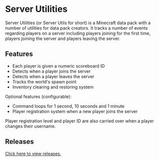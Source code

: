 # Server Utilities
Server Utilities (or Server Utils for short) is a Minecraft data pack with a number of utilities for data pack creators. It tracks a number of events regarding players on a server including players joining for the first time, players joining the server and players leaving the server.

## Features
- Each player is given a numeric scoreboard ID
- Detects when a player joins the server
- Detects when a player leaves the server
- Tracks the world's spawn point
- Inventory clearing and restoring system

Optional features (configurable):
- Command loops for 1 second, 10 seconds and 1 minute
- Player registration system when a new player joins the server

Player registration level and player ID are also carried over when a player changes their username.

## Releases
[Click here to view releases.](https://github.com/ZacNVR/server-utils/releases)